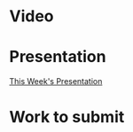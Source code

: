 
# Video

# Presentation
[This Week's Presentation](WebDev/2%20-%20Digital%20Applications/_topics/_presentations/presentationWeek16.md)

# Work to submit